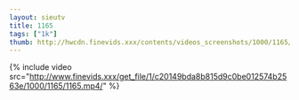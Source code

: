 ```yaml
--- 
layout: sieutv
title: 1165
tags: ["1k"]
thumb: http://hwcdn.finevids.xxx/contents/videos_screenshots/1000/1165/preview.mp4.jpg
---
```

{% include video src="http://www.finevids.xxx/get_file/1/c20149bda8b815d9c0be012574b2563e/1000/1165/1165.mp4/" %} 

